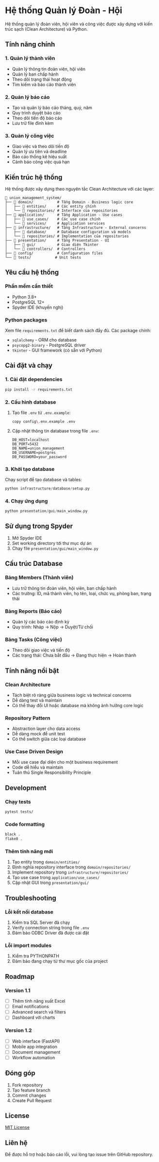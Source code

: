 # Hệ thống Quản lý Đoàn - Hội

Hệ thống quản lý đoàn viên, hội viên và công việc được xây dựng với kiến trúc sạch (Clean Architecture) và Python.

## Tính năng chính

### 1. Quản lý thành viên
- Quản lý thông tin đoàn viên, hội viên
- Quản lý ban chấp hành
- Theo dõi trạng thái hoạt động
- Tìm kiếm và báo cáo thành viên

### 2. Quản lý báo cáo
- Tạo và quản lý báo cáo tháng, quý, năm
- Quy trình duyệt báo cáo
- Theo dõi tiến độ báo cáo
- Lưu trữ file đính kèm

### 3. Quản lý công việc
- Giao việc và theo dõi tiến độ
- Quản lý ưu tiên và deadline
- Báo cáo thống kê hiệu suất
- Cảnh báo công việc quá hạn

## Kiến trúc hệ thống

Hệ thống được xây dựng theo nguyên tắc Clean Architecture với các layer:

```
📁 union_management_system/
├── 📁 domain/           # Tầng Domain - Business logic core
│   ├── 📁 entities/     # Các entity chính
│   └── 📁 repositories/ # Interface của repositories
├── 📁 application/      # Tầng Application - Use cases
│   ├── 📁 use_cases/    # Các use case chính
│   └── 📁 services/     # Application services
├── 📁 infrastructure/   # Tầng Infrastructure - External concerns
│   ├── 📁 database/     # Database configuration và models
│   └── 📁 repositories/ # Implementation của repositories
├── 📁 presentation/     # Tầng Presentation - UI
│   ├── 📁 gui/          # Giao diện Tkinter
│   └── 📁 controllers/  # Controllers
├── 📁 config/           # Configuration files
└── 📁 tests/           # Unit tests
```

## Yêu cầu hệ thống

### Phần mềm cần thiết
- Python 3.8+
- PostgreSQL 12+
- Spyder IDE (khuyến nghị)

### Python packages
Xem file `requirements.txt` để biết danh sách đầy đủ. Các package chính:
- `sqlalchemy` - ORM cho database
- `psycopg2-binary` - PostgreSQL driver
- `tkinter` - GUI framework (có sẵn với Python)

## Cài đặt và chạy

### 1. Cài đặt dependencies
```bash
pip install -r requirements.txt
```

### 2. Cấu hình database
1. Tạo file `.env` từ `.env.example`:
   ```bash
   copy config\.env.example .env
   ```

2. Cập nhật thông tin database trong file `.env`:
   ```env
   DB_HOST=localhost
   DB_PORT=5432
   DB_NAME=union_management
   DB_USERNAME=postgres
   DB_PASSWORD=your_password
   ```

### 3. Khởi tạo database
Chạy script để tạo database và tables:
```python
python infrastructure/database/setup.py
```

### 4. Chạy ứng dụng
```python
python presentation/gui/main_window.py
```

## Sử dụng trong Spyder

1. Mở Spyder IDE
2. Set working directory tới thư mục dự án
3. Chạy file `presentation/gui/main_window.py`

## Cấu trúc Database

### Bảng Members (Thành viên)
- Lưu trữ thông tin đoàn viên, hội viên, ban chấp hành
- Các trường: ID, mã thành viên, họ tên, loại, chức vụ, phòng ban, trạng thái

### Bảng Reports (Báo cáo)
- Quản lý các báo cáo định kỳ
- Quy trình: Nháp → Nộp → Duyệt/Từ chối

### Bảng Tasks (Công việc)
- Theo dõi giao việc và tiến độ
- Các trạng thái: Chưa bắt đầu → Đang thực hiện → Hoàn thành

## Tính năng nổi bật

### Clean Architecture
- Tách biệt rõ ràng giữa business logic và technical concerns
- Dễ dàng test và maintain
- Có thể thay đổi UI hoặc database mà không ảnh hưởng core logic

### Repository Pattern
- Abstraction layer cho data access
- Dễ dàng mock để unit test
- Có thể switch giữa các loại database

### Use Case Driven Design
- Mỗi use case đại diện cho một business requirement
- Code dễ hiểu và maintain
- Tuân thủ Single Responsibility Principle

## Development

### Chạy tests
```bash
pytest tests/
```

### Code formatting
```bash
black .
flake8 .
```

### Thêm tính năng mới
1. Tạo entity trong `domain/entities/`
2. Định nghĩa repository interface trong `domain/repositories/`
3. Implement repository trong `infrastructure/repositories/`
4. Tạo use case trong `application/use_cases/`
5. Cập nhật GUI trong `presentation/gui/`

## Troubleshooting

### Lỗi kết nối database
1. Kiểm tra SQL Server đã chạy
2. Verify connection string trong file `.env`
3. Đảm bảo ODBC Driver đã được cài đặt

### Lỗi import modules
1. Kiểm tra PYTHONPATH
2. Đảm bảo đang chạy từ thư mục gốc của project

## Roadmap

### Version 1.1
- [ ] Thêm tính năng xuất Excel
- [ ] Email notifications
- [ ] Advanced search và filters
- [ ] Dashboard với charts

### Version 1.2
- [ ] Web interface (FastAPI)
- [ ] Mobile app integration
- [ ] Document management
- [ ] Workflow automation

## Đóng góp

1. Fork repository
2. Tạo feature branch
3. Commit changes
4. Create Pull Request

## License

[MIT License](LICENSE)

## Liên hệ

Để được hỗ trợ hoặc báo cáo lỗi, vui lòng tạo issue trên GitHub repository.